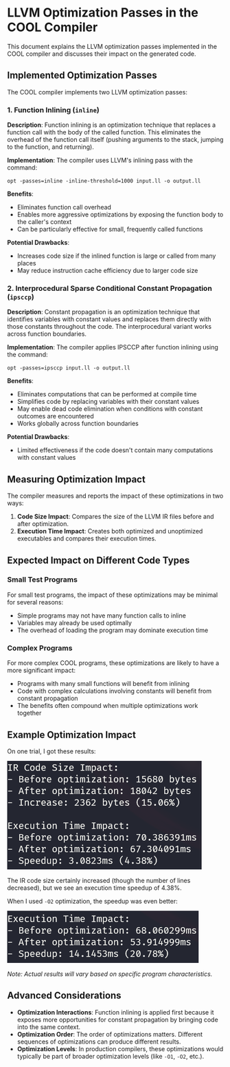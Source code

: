 # LLVM Optimization Passes in the COOL Compiler

This document explains the LLVM optimization passes implemented in the COOL compiler and discusses their impact on the generated code.

## Implemented Optimization Passes

The COOL compiler implements two LLVM optimization passes:

### 1. Function Inlining (`inline`)

**Description**: Function inlining is an optimization technique that replaces a function call with the body of the called function. This eliminates the overhead of the function call itself (pushing arguments to the stack, jumping to the function, and returning).

**Implementation**: The compiler uses LLVM's inlining pass with the command:
```
opt -passes=inline -inline-threshold=1000 input.ll -o output.ll
```

**Benefits**:
- Eliminates function call overhead
- Enables more aggressive optimizations by exposing the function body to the caller's context
- Can be particularly effective for small, frequently called functions

**Potential Drawbacks**:
- Increases code size if the inlined function is large or called from many places
- May reduce instruction cache efficiency due to larger code size

### 2. Interprocedural Sparse Conditional Constant Propagation (`ipsccp`)

**Description**: Constant propagation is an optimization technique that identifies variables with constant values and replaces them directly with those constants throughout the code. The interprocedural variant works across function boundaries.

**Implementation**: The compiler applies IPSCCP after function inlining using the command:
```
opt -passes=ipsccp input.ll -o output.ll
```

**Benefits**:
- Eliminates computations that can be performed at compile time
- Simplifies code by replacing variables with their constant values
- May enable dead code elimination when conditions with constant outcomes are encountered
- Works globally across function boundaries

**Potential Drawbacks**:
- Limited effectiveness if the code doesn't contain many computations with constant values

## Measuring Optimization Impact

The compiler measures and reports the impact of these optimizations in two ways:

1. **Code Size Impact**: Compares the size of the LLVM IR files before and after optimization.
2. **Execution Time Impact**: Creates both optimized and unoptimized executables and compares their execution times.

## Expected Impact on Different Code Types

### Small Test Programs

For small test programs, the impact of these optimizations may be minimal for several reasons:
- Simple programs may not have many function calls to inline
- Variables may already be used optimally 
- The overhead of loading the program may dominate execution time

### Complex Programs

For more complex COOL programs, these optimizations are likely to have a more significant impact:
- Programs with many small functions will benefit from inlining
- Code with complex calculations involving constants will benefit from constant propagation
- The benefits often compound when multiple optimizations work together

## Example Optimization Impact

On one trial, I got these results:

![](assets/image.png)

The IR code size certainly increased (though the number of lines decreased), but we see an execution time speedup of 4.38%.

When I used `-O2` optimization, the speedup was even better:

![](assets/image2.png)

*Note: Actual results will vary based on specific program characteristics.*

## Advanced Considerations

- **Optimization Interactions**: Function inlining is applied first because it exposes more opportunities for constant propagation by bringing code into the same context.
- **Optimization Order**: The order of optimizations matters. Different sequences of optimizations can produce different results.
- **Optimization Levels**: In production compilers, these optimizations would typically be part of broader optimization levels (like `-O1`, `-O2`, etc.).
